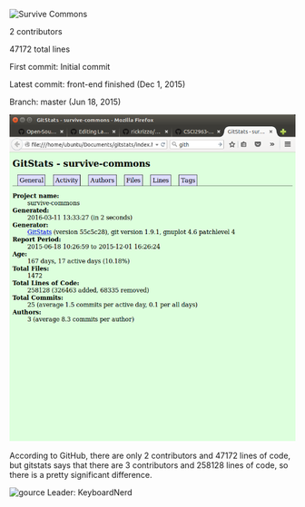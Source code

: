 ![Survive Commons](https://github.com/KeyboardNerd/survive-commons.git)

2 contributors

47172 total lines

First commit: Initial commit

Latest commit: front-end finished (Dec 1, 2015)

Branch: master (Jun 18, 2015)

![gitstats](https://github.com/harrij15/Lab6/blob/master/survivecommonsgitstats.png)

According to GitHub, there are only 2 contributors and 47172 lines of code, but gitstats says that there are 3 contributors
and 258128 lines of code, so there is a pretty significant difference.

![gource](https://www.youtube.com/watch?v=XDeZGQJjZIs&feature=youtu.be)
Leader: KeyboardNerd
